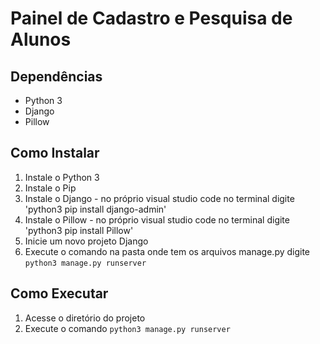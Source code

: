 # Painel de Cadastro e Pesquisa de Alunos
## Dependências
* Python 3
* Django
* Pillow

## Como Instalar
1. Instale o Python 3
2. Instale o Pip 
3. Instale o Django - no próprio visual studio code no terminal digite 'python3 pip install django-admin'
4. Instale o Pillow - no próprio visual studio code no terminal digite 'python3 pip install Pillow'
5. Inicie um novo projeto Django
6. Execute o comando na pasta onde tem os arquivos manage.py digite `python3 manage.py runserver`

## Como Executar
1. Acesse o diretório do projeto
2. Execute o comando `python3 manage.py runserver`
